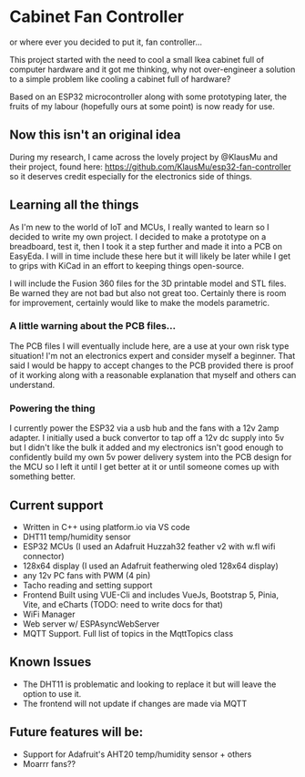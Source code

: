 # Cabinet Fan Controller
or where ever you decided to put it, fan controller...

This project started with the need to cool a small Ikea cabinet full of computer hardware and it got me thinking, why not over-engineer a solution to a simple problem like cooling a cabinet full of hardware?

Based on an ESP32 microcontroller along with some prototyping later, the fruits of my labour (hopefully ours at some point) is now ready for use.

## Now this isn't an original idea
During my research, I came across the lovely project by @KlausMu and their project, found here: https://github.com/KlausMu/esp32-fan-controller so it deserves credit especially for the electronics side of things. 

## Learning all the things
As I'm new to the world of IoT and MCUs, I really wanted to learn so I decided to write my own project.
I decided to make a prototype on a breadboard, test it, then I took it a step further and made it into a PCB on EasyEda. I will in time include these here but it will likely be later while I get to grips with KiCad in an effort to keeping things open-source.

I will include the Fusion 360 files for the 3D printable model and STL files. Be warned they are not bad but also not great too. Certainly there is room for improvement, certainly would like to make the models parametric.

### A little warning about the PCB files... 
The PCB files I will eventually include here, are a use at your own risk type situation! I'm not an electronics expert and consider myself a beginner. That said I would be happy to accept changes to the PCB provided there is proof of it working along with a reasonable explanation that myself and others can understand.

### Powering the thing
I currently power the ESP32 via a usb hub and the fans with a 12v 2amp adapter. I initially used a buck convertor to tap off a 12v dc supply into 5v but I didn't like the bulk it added and my electronics isn't good enough to confidently build my own 5v power delivery system into the PCB design for the MCU so I left it until I get better at it or until someone comes up with something better.

## Current support
* Written in C++ using platform.io via VS code
* DHT11 temp/humidity sensor
* ESP32 MCUs (I used an Adafruit Huzzah32 feather v2 with w.fl wifi connector)
* 128x64 display (I used an Adafruit featherwing oled 128x64 display)
* any 12v PC fans with PWM (4 pin)
* Tacho reading and setting support 
* Frontend Built using VUE-Cli and includes VueJs, Bootstrap 5, Pinia, Vite, and eCharts (TODO: need to write docs for that)
* WiFi Manager
* Web server w/ ESPAsyncWebServer
* MQTT Support. Full list of topics in the MqttTopics class
  
## Known Issues
* The DHT11 is problematic and looking to replace it but will leave the option to use it.
* The frontend will not update if changes are made via MQTT
  
## Future features will be:
* Support for Adafruit's AHT20 temp/humidity sensor + others
* Moarrr fans??
